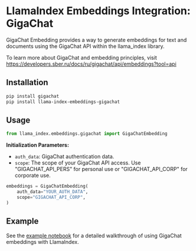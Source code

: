 # LlamaIndex Embeddings Integration: GigaChat

GigaChat Embedding provides a way to generate embeddings for text and documents using the GigaChat API within the llama_index library.

To learn more about GigaChat and embedding principles, visit https://developers.sber.ru/docs/ru/gigachat/api/embeddings?tool=api

## Installation

```bash
pip install gigachat
pip install llama-index-embeddings-gigachat
```

## Usage

```python
from llama_index.embeddings.gigachat import GigaChatEmbedding
```
**Initialization Parameters:**
   - `auth_data`: GigaChat authentication data.
   - `scope`: The scope of your GigaChat API access. Use "GIGACHAT_API_PERS" for personal use or "GIGACHAT_API_CORP" for corporate use.

```python
embeddings = GigaChatEmbedding(
    auth_data="YOUR_AUTH_DATA",
    scope="GIGACHAT_API_CORP",
)
```

## Example

See the [example notebook](https://github.com/run-llama/llama_index/tree/main/docs/docs/examples/embeddings/gigachat.ipynb) for a detailed walkthrough of using GigaChat embeddings with LlamaIndex.
